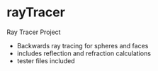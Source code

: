 # rayTracer
Ray Tracer Project 
- Backwards ray tracing for spheres and faces
- includes reflection and refraction calculations
- tester files included
